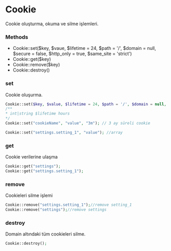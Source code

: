 # Cookie

Cookie oluşturma, okuma ve silme işlemleri.

### Methods

- Cookie::set($key, $vaue, $lifetime = 24, $path = '/', $domain = null, $secure = false, $http_only = true, $same_site = 'strict')
- Cookie::get($key)
- Cookie::remove($key)
- Cookie::destroy()



### set

Cookie oluşurma.

```php
Cookie::set($key, $value, $lifetime = 24, $path = '/', $domain = null, $secure = false, $http_only = true, $same_site = 'strict');
/**
* int|string $lifetime hours
*/
Cookie::set("cookieName", "value", "3m"); // 3 ay süreli cookie

Cookie::set("settings.setting_1", "value"); //array
```



### get

Cookie verilerine ulaşma

```php
Cookie::get("settings");
Cookie::get("settings.setting_1");
```



### remove

Cookieleri silme işlemi

```php
Cookie::remove("settings.setting_1");//remove setting_1
Cookie::remove("settings");//remove settings
```



### destroy

Domain altındaki tüm cookieleri silme.

```php
Cookie::destroy();
```


